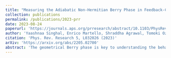```yaml
---
title: "Measuring the Adiabatic Non-Hermitian Berry Phase in Feedback-Coupled Oscillators"
collection: publications
permalink: /publications/2023-prr
date: 2023-08-24
paperurl: 'https://journals.aps.org/prresearch/abstract/10.1103/PhysRevResearch.5.L032026'
author: 'Yaashnaa Singhal, Enrico Martello, Shraddha Agrawal, Tomoki Ozawa, Hannah Price, Bryce Gadway'
citation: 'Phys. Rev. Research 5, L032026 (2023)'
arXiv: 'https://arxiv.org/abs/2205.02700'
abstract: 'The geometrical Berry phase is key to understanding the behaviour of quantum states under cyclic adiabatic evolution. When generalised to non-Hermitian systems with gain and loss, the Berry phase can become complex, and should modify not only the phase but also the amplitude of the state. Here, we perform the first experimental measurements of the adiabatic non-Hermitian Berry phase, exploring a minimal two-site PT-symmetric Hamiltonian that is inspired by the Hatano-Nelson model. We realise this non-Hermitian model experimentally by mapping its dynamics to that of a pair of classical oscillators coupled by real-time measurement-based feedback. As we verify experimentally, the adiabatic non-Hermitian Berry phase is a purely geometrical effect that leads to significant amplification and damping of the amplitude also for non-cyclical paths within the parameter space even when all eigenenergies are real. We further observe a non-Hermitian analog of the Aharonov--Bohm solenoid effect, observing amplification and attenuation when encircling a region of broken PT symmetry that serves as a source of imaginary flux. This experiment demonstrates the importance of geometrical effects that are unique to non-Hermitian systems and paves the way towards the further studies of non-Hermitian and topological physics in synthetic metamaterials.'
---
```

